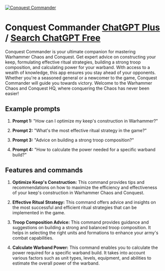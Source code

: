 
[![Conquest Commander](https://files.oaiusercontent.com/file-plW5kIIQeAwb8e1HnqRSO3LA?se=2123-10-18T06%3A30%3A57Z&sp=r&sv=2021-08-06&sr=b&rscc=max-age%3D31536000%2C%20immutable&rscd=attachment%3B%20filename%3D83ca0d4c-2584-4679-8906-bd4eb7b3e6ed.png&sig=YebJH4qxOnWBw1lQ/DE6gLGsL4%2BVq4oSJLZb6yaTsrI%3D)](https://chat.openai.com/g/g-l7hTdS9pH-conquest-commander)

# Conquest Commander [ChatGPT Plus](https://chat.openai.com/g/g-l7hTdS9pH-conquest-commander) / [Search ChatGPT Free](https://gptcall.net/index.html#/?search=Conquest%20Commander)

Conquest Commander is your ultimate companion for mastering Warhammer Chaos and Conquest. Get expert advice on constructing your keep, formulating effective ritual strategies, building a strong troop composition, and calculating power for your warband. With access to a wealth of knowledge, this app ensures you stay ahead of your opponents. Whether you're a seasoned general or a newcomer to the game, Conquest Commander will guide you towards victory. Welcome to the Warhammer Chaos and Conquest HQ, where conquering the Chaos has never been easier!

## Example prompts

1. **Prompt 1:** "How can I optimize my keep's construction in Warhammer?"

2. **Prompt 2:** "What's the most effective ritual strategy in the game?"

3. **Prompt 3:** "Advice on building a strong troop composition?"

4. **Prompt 4:** "How to calculate the power needed for a specific warband build?"

## Features and commands

1. **Optimize Keep's Construction:** This command provides tips and recommendations on how to maximize the efficiency and effectiveness of your keep's construction in Warhammer Chaos and Conquest.

2. **Effective Ritual Strategy:** This command offers advice and insights on the most successful and efficient ritual strategies that can be implemented in the game.

3. **Troop Composition Advice:** This command provides guidance and suggestions on building a strong and balanced troop composition. It helps in selecting the right units and formations to enhance your army's combat capabilities.

4. **Calculate Warband Power:** This command enables you to calculate the power required for a specific warband build. It takes into account various factors such as unit types, levels, equipment, and abilities to estimate the overall power of the warband.


